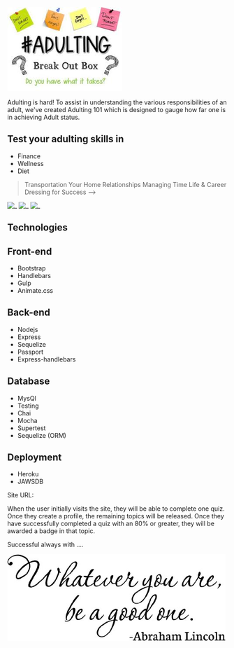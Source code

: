 ![Adulting](/public/images/Adulting-2.jpg)

Adulting is hard!  To assist in understanding the various responsibilities of an adult, we've created Adulting 101 which is designed to gauge how far one is in achieving Adult status.  

Test your adulting skills in
----------------------------

- Finance
- Wellness
- Diet
> Transportation
> Your Home
> Relationships
> Managing Time
> Life & Career
> Dressing for Success -->


![_](https://img.shields.io/node/v/express.svg)
![_]( https://img.shields.io/github/repo-size/SheilaTran-UCF/project-02.svg)
![_]( https://img.shields.io/github/package-json/v/SheilaTran-UCF/project-02.svg?color=orange)


Technologies 
------------
Front-end
-----------
-  Bootstrap
-  Handlebars
-  Gulp
-  Animate.css


Back-end
----------
-  Nodejs
-  Express
-  Sequelize
-  Passport
-  Express-handlebars


Database
----------
-  MysQl
-  Testing
-  Chai
-  Mocha
-  Supertest
-  Sequelize (ORM)

Deployment
----------
-  Heroku
-  JAWSDB


Site URL:  

When the user initially visits the site, they will be able to complete one quiz.  Once they create a profile, the remaining topics will be released.  Once they have successfully completed a quiz with an 80% or greater, they will be awarded a badge in that topic.

Successful always with ....  

![Adulting](/public/images/adulting.jpg)
